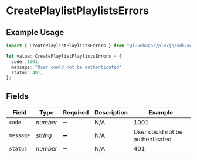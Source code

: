 # CreatePlaylistPlaylistsErrors

## Example Usage

```typescript
import { CreatePlaylistPlaylistsErrors } from "@lukehagar/plexjs/sdk/models/errors";

let value: CreatePlaylistPlaylistsErrors = {
  code: 1001,
  message: "User could not be authenticated",
  status: 401,
};
```

## Fields

| Field                           | Type                            | Required                        | Description                     | Example                         |
| ------------------------------- | ------------------------------- | ------------------------------- | ------------------------------- | ------------------------------- |
| `code`                          | *number*                        | :heavy_minus_sign:              | N/A                             | 1001                            |
| `message`                       | *string*                        | :heavy_minus_sign:              | N/A                             | User could not be authenticated |
| `status`                        | *number*                        | :heavy_minus_sign:              | N/A                             | 401                             |